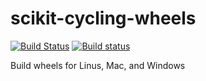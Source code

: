 # scikit-cycling-wheels

[![Build Status](https://travis-ci.org/scikit-cycling/scikit-cycling-wheels.svg?branch=master)](https://travis-ci.org/scikit-cycling/scikit-cycling-wheels)
[![Build status](https://ci.appveyor.com/api/projects/status/owavp3ht011qhu2r/branch/master?svg=true)](https://ci.appveyor.com/project/glemaitre/scikit-cycling-wheels/branch/master)

Build wheels for Linus, Mac, and Windows
